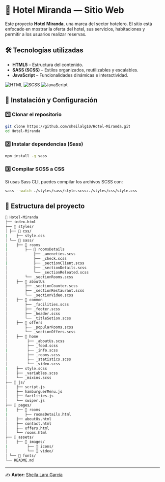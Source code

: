 # 🌴 Hotel Miranda — Sitio Web

Este proyecto **Hotel Miranda**, una marca del sector hotelero. El sitio está enfocado en mostrar la oferta del hotel, sus servicios, habitaciones y permitir a los usuarios realizar reservas.

## 🛠️ Tecnologías utilizadas

- **HTML5** – Estructura del contenido.
- **SASS (SCSS)** – Estilos organizados, reutilizables y escalables.
- **JavaScript** – Funcionalidades dinámicas e interactividad.

![HTML](https://img.shields.io/badge/HTML-5-orange?style=for-the-badge&logo=html5) ![SCSS](https://img.shields.io/badge/SCSS-CSS3-blueviolet?style=for-the-badge&logo=sass) ![JavaScript](https://img.shields.io/badge/JavaScript-F7DF1E?style=for-the-badge&logo=javascript&logoColor=black)

## 🚀 Instalación y Configuración

### 1️⃣ Clonar el repositorio
```sh
git clone https://github.com/sheilalg10/Hotel-Miranda.git
cd Hotel-Miranda
```

### 2️⃣ Instalar dependencias (Sass)
```sh
npm install -g sass
```

### 3️⃣ Compilar SCSS a CSS
Si usas Sass CLI, puedes compilar los archivos SCSS con:
```sh
sass --watch ./styles/sass/style.scss:./styles/css/style.css
```


## 📁 Estructura del proyecto
```sh
📁 Hotel-Miranda
├── index.html
├── 📁 styles/
│ ├── 📁 css/    
|    ├── style.css
│ └── 📁 sass/
|    ├── 📁 rooms
|        ├── 📁 roomsDetails
│            ├── _ameneties.scss
│            ├── _check.scss
|            ├── _sectionClient.scss
│            ├── _sectionDetails.scss
│            └── _sectionReleated.scss
│        └── _sectionRooms.scss
│    ├── 📁 aboutUs
│        ├── _sectionCounter.scss
│        ├── _sectionRestaurant.scss
│        └── _sectionVideo.scss
│    ├── 📁 common
│        ├── _facilities.scss
│        ├── _footer.scss
│        ├── _header.scss
│        └── _titleSetion.scss
│    ├── 📁 offers
│        ├── _popularRooms.scss
│        └── _sectionOffers.scss
│    ├── 📁 home
│         ├── _aboutUs.scss
│         ├── _food.scss
|         ├── _info.scss
│         ├── _rooms.scss
│         ├── _statistics.scss
│         └── _video.scss
|    ├── style.scss
│    ├── _variables.scss
│    └── _mixins.scss
├── 📁 js/
│    ├── script.js
│    ├── hamburguerMenu.js
│    ├── facilities.js
│    └── swiper.js
├── 📁 pages/
|    ├── 📁 rooms
|        ├── roomsDetails.html
│    ├── aboutUs.html
│    ├── contact.html
│    ├── offers.html
│    └── rooms.html
├── 📁 assets/
│    ├── 📁 images/
|         ├── 📁 icons/
│         └── 📁 video/
│ └── 📁 fonts/
└── README.md
```

---
✍️ **Autor:** [Sheila Lara García](https://github.com/sheilalg10)
